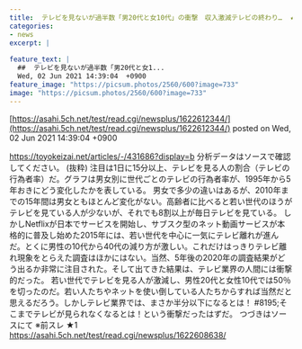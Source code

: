```yaml
---
title:  テレビを見ないが過半数「男20代と女10代」の衝撃　収入激減テレビの終わり…  ★2  
categories:
- news
excerpt: |
  
feature_text: |
  ##  テレビを見ないが過半数「男20代と女1...
  Wed, 02 Jun 2021 14:39:04  +0900
feature_image: "https://picsum.photos/2560/600?image=733"
image: "https://picsum.photos/2560/600?image=733"
---
```


[https://asahi.5ch.net/test/read.cgi/newsplus/1622612344/](https://asahi.5ch.net/test/read.cgi/newsplus/1622612344/)
posted on Wed, 02 Jun 2021 14:39:04  +0900

<!--more-->

https://toyokeizai.net/articles/-/431686?display=b 分析データはソースで確認してください。 (抜粋) 注目は1日に15分以上、テレビを見る人の割合（テレビの行為者率）だ。グラフは男女別に世代ごとのテレビの行為者率が、1995年から5年おきにどう変化したかを表している。 男女で多少の違いはあるが、2010年までの15年間は男女ともほとんど変化がない。高齢者に比べると若い世代のほうがテレビを見ている人が少ないが、それでも8割以上が毎日テレビを見ている。 しかしNetflixが日本でサービスを開始し、サブスク型のネット動画サービスが本格的に普及し始めた2015年には、若い世代を中心に一気にテレビ離れが進んだ。とくに男性の10代から40代の減り方が激しい。これだけはっきりテレビ離れ現象をとらえた調査はほかにはない。当然、5年後の2020年の調査結果がどう出るか非常に注目された。そして出てきた結果は、テレビ業界の人間には衝撃的だった。 若い世代でテレビを見る人が激減し、男性20代と女性10代では50％を切ったのだ。若い人たちやネットを使い倒している人たちからすれば当然だと思えるだろう。しかしテレビ業界では、まさか半分以下になるとは！ #8195;そこまでテレビが見られなくなるとは！という衝撃だったはずだ。 つづきはソースにて ※前スレ ★1 https://asahi.5ch.net/test/read.cgi/newsplus/1622608638/
